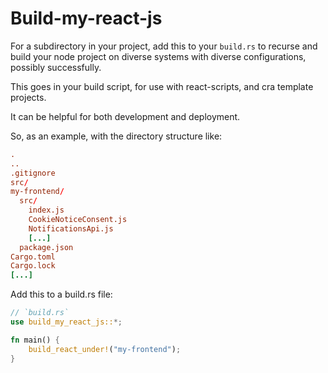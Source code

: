 # Build-my-react-js

For a subdirectory in your project, add this to your `build.rs` to
recurse and build your node project on diverse systems with 
diverse configurations, possibly successfully.

This goes in your build script, for use with react-scripts,
and cra template projects.

It can be helpful for both development and deployment.

So, as an example, with the directory structure like:

```toml
.
..
.gitignore
src/
my-frontend/
  src/
    index.js
    CookieNoticeConsent.js
    NotificationsApi.js
    [...]
  package.json
Cargo.toml
Cargo.lock
[...]
```

Add this to a build.rs file:
```rust
// `build.rs`
use build_my_react_js::*;

fn main() {
    build_react_under!("my-frontend");
}
```